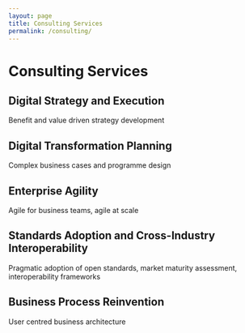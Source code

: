 ```yaml
---
layout: page
title: Consulting Services
permalink: /consulting/
---
```


# Consulting Services

## Digital Strategy and Execution
Benefit and value driven strategy development

## Digital Transformation Planning
Complex business cases and programme design

## Enterprise Agility
Agile for business teams, agile at scale

## Standards Adoption and Cross-Industry Interoperability
Pragmatic adoption of open standards, market maturity assessment, interoperability frameworks

## Business Process Reinvention
User centred business architecture
